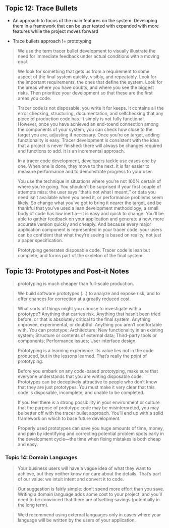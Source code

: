 ## Topic 12: Trace Bullets

- An approach to focus of the main features on the system. Developing them in a framework that can be user tested with expanded with more features while the project moves forward

- Trace bullets approach != prototyping

> We use the term tracer bullet development to visually illustrate the need for immediate feedback under actual conditions with a moving goal.

> We look for something that gets
us from a requirement to some aspect of the final system
quickly, visibly, and repeatably.
Look for the important requirements, the ones that define the
system. Look for the areas where you have doubts, and where
you see the biggest risks. Then prioritize your development so
that these are the first areas you code.

> Tracer code is not disposable: you write it for keeps. It contains
all the error checking, structuring, documentation, and selfchecking
that any piece of production code has. It simply is not
fully functional. However, once you have achieved an end-toend
connection among the components of your system, you can
check how close to the target you are, adjusting if necessary.
Once you’re on target, adding functionality is easy.
Tracer development is consistent with the idea that a project is
never finished: there will always be changes required and
functions to add. It is an incremental approach.

> In a tracer code development, developers tackle use cases
one by one. When one is done, they move to the next. It is
far easier to measure performance and to demonstrate
progress to your user.

> You use the technique in
situations where you’re not 100% certain of where you’re going.
You shouldn’t be surprised if your first couple of attempts miss:
the user says “that’s not what I meant,’’ or data you need isn’t
available when you need it, or performance problems seem
likely. So change what you’ve got to bring it nearer the target,
and be thankful that you’ve used a lean development
methodology; a small body of code has low inertia—it is easy
and quick to change. You’ll be able to gather feedback on your
application and generate a new, more accurate version quickly
and cheaply. And because every major application component is
represented in your tracer code, your users can be confident
that what they’re seeing is based on reality, not just a paper
specification.

> Prototyping generates disposable code. Tracer code is lean but
complete, and forms part of the skeleton of the final system.

## Topic 13: Prototypes and Post-it Notes

> prototyping is much cheaper than full-scale production.

> We build software prototypes (...) to analyze and expose risk, and to offer chances for correction at a greatly reduced cost.

> What sorts of things might you choose to investigate with a prototype? Anything that carries risk. Anything that hasn’t been tried before, or that is absolutely critical to the final system. Anything unproven, experimental, or doubtful. Anything you aren’t comfortable with. You can prototype: Architecture; New functionality in an existing system; Structure or contents of external data; Third-party tools or components; Performance issues; User interface design.

> Prototyping is a learning experience. Its value lies not in the code produced, but in the lessons learned. That’s really the point of prototyping.

> Before you embark on any code-based prototyping, make sure that everyone understands that you are writing disposable code. Prototypes can be deceptively attractive to people who don’t know that they are just prototypes. You must make it very clear that this code is disposable, incomplete, and unable to be completed.

> If you feel there is a strong possibility in your environment or culture that the purpose of prototype code may be misinterpreted, you may be better off with the tracer bullet approach. You’ll end up with a solid framework on which to base future development.

> Properly used prototypes can save you huge amounts of time, money, and pain by identifying and correcting potential problem spots early in the development cycle—the time when fixing mistakes is both cheap and easy.

### Topic 14: Domain Languages

> Your business users will have a vague idea of what they want to achieve, but they neither know nor care about the details. That’s part of our value: we intuit intent and convert it to code.

> Our suggestion is fairly simple: don’t spend more effort than you save. Writing a domain language adds some cost to your project, and you’ll need to be convinced that there are offsetting savings (potentially in the long term).

> We’d recommend using external languages only in cases where your language will be written by the users of your application.